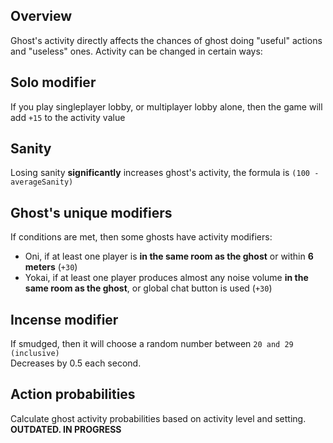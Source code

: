 <script setup>
import Calculator from '../.vitepress/theme/components/Calculator.vue'
</script>

## Overview
Ghost's activity directly affects the chances of ghost doing "useful" actions and "useless" ones. Activity can be changed in certain ways:

## Solo modifier
If you play singleplayer lobby, or multiplayer lobby alone, then the game will add `+15` to the activity value

## Sanity
Losing sanity **significantly** increases ghost's activity, the formula is ```(100 - averageSanity)```

## Ghost's unique modifiers
If conditions are met, then some ghosts have activity modifiers:
- Oni, if at least one player is **in the same room as the ghost** or within **6 meters** (`+30`)
- Yokai, if at least one player produces almost any noise volume **in the same room as the ghost**, or global chat button is used (`+30`)

## Incense modifier
If smudged, then it will choose a random number between `20 and 29 (inclusive)` <br>
Decreases by 0.5 each second.

## Action probabilities

Calculate ghost activity probabilities based on activity level and setting. **OUTDATED. IN PROGRESS**

<Calculator />

